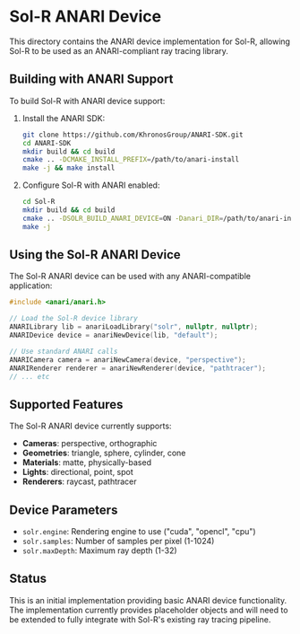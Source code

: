 # Sol-R ANARI Device

This directory contains the ANARI device implementation for Sol-R, allowing Sol-R to be used as an ANARI-compliant ray tracing library.

## Building with ANARI Support

To build Sol-R with ANARI device support:

1. Install the ANARI SDK:
   ```bash
   git clone https://github.com/KhronosGroup/ANARI-SDK.git
   cd ANARI-SDK
   mkdir build && cd build
   cmake .. -DCMAKE_INSTALL_PREFIX=/path/to/anari-install
   make -j && make install
   ```

2. Configure Sol-R with ANARI enabled:
   ```bash
   cd Sol-R
   mkdir build && cd build
   cmake .. -DSOLR_BUILD_ANARI_DEVICE=ON -Danari_DIR=/path/to/anari-install/lib/cmake/anari
   make -j
   ```

## Using the Sol-R ANARI Device

The Sol-R ANARI device can be used with any ANARI-compatible application:

```cpp
#include <anari/anari.h>

// Load the Sol-R device library
ANARILibrary lib = anariLoadLibrary("solr", nullptr, nullptr);
ANARIDevice device = anariNewDevice(lib, "default");

// Use standard ANARI calls
ANARICamera camera = anariNewCamera(device, "perspective");
ANARIRenderer renderer = anariNewRenderer(device, "pathtracer");
// ... etc
```

## Supported Features

The Sol-R ANARI device currently supports:

- **Cameras**: perspective, orthographic
- **Geometries**: triangle, sphere, cylinder, cone
- **Materials**: matte, physically-based
- **Lights**: directional, point, spot
- **Renderers**: raycast, pathtracer

## Device Parameters

- `solr.engine`: Rendering engine to use ("cuda", "opencl", "cpu")
- `solr.samples`: Number of samples per pixel (1-1024)
- `solr.maxDepth`: Maximum ray depth (1-32)

## Status

This is an initial implementation providing basic ANARI device functionality. The implementation currently provides placeholder objects and will need to be extended to fully integrate with Sol-R's existing ray tracing pipeline. 
